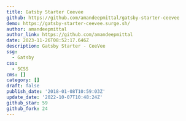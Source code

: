 ```yaml
---
title: Gatsby Starter Ceevee
github: https://github.com/amandeepmittal/gatsby-starter-ceevee
demo: https://gatsby-starter-ceevee.surge.sh/
author: amandeepmittal
author_link: https://github.com/amandeepmittal
date: 2023-11-26T08:52:17.646Z
description: Gatsby Starter - CeeVee
ssg:
  - Gatsby
css:
  - SCSS
cms: []
category: []
draft: false
publish_date: '2018-01-08T10:59:03Z'
update_date: '2022-10-07T10:48:24Z'
github_star: 59
github_fork: 24
---
```


